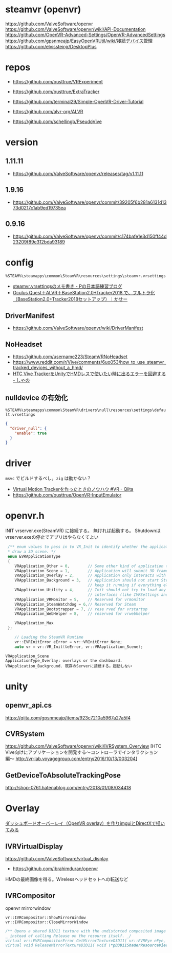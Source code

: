 # steamvr (openvr)

https://github.com/ValveSoftware/openvr
https://github.com/ValveSoftware/openvr/wiki/API-Documentation
https://github.com/OpenVR-Advanced-Settings/OpenVR-AdvancedSettings
https://github.com/gpsnmeajp/EasyOpenVRUtil/wiki/接続デバイス管理
https://github.com/elvissteinjr/DesktopPlus

# repos

- https://github.com/ousttrue/VRExperiment
- https://github.com/ousttrue/ExtraTracker

- https://github.com/terminal29/Simple-OpenVR-Driver-Tutorial
- https://github.com/alvr-org/ALVR
- https://github.com/schellingb/PseudoVive

# version

## 1.11.11

- https://github.com/ValveSoftware/openvr/releases/tag/v1.11.11

## 1.9.16

- https://github.com/ValveSoftware/openvr/commit/39205f6b281a6131d1373d0217c1ab9ed19735ea

## 0.9.16

- https://github.com/ValveSoftware/openvr/commit/c174bafe1e3d150ff44d23209f89e312bda93189

# config

`%STEAM%\steamapps\common\SteamVR\resources\settings\steamvr.vrsettings`

- [steamvr.vrsettingsのメモ書き - Ρの日本語練習ブログ](https://ugokutennp.hatenablog.com/entry/2022/02/10/222621)
- [Oculus Quest＋ALVR＋BaseStation2.0+Tracker2018 で、フルトラ化（BaseStation2.0+Tracker2018セットアップ）｜かせー](https://note.com/kasei_s/n/n10e12d021e2a)

## DriverManifest

- https://github.com/ValveSoftware/openvr/wiki/DriverManifest

## NoHeadset

- https://github.com/username223/SteamVRNoHeadset
- https://www.reddit.com/r/Vive/comments/6uo053/how_to_use_steamvr_tracked_devices_without_a_hmd/
- [HTC Vive TrackerをUnityでHMDレスで使いたい時に出るエラーを回避する - しゃの](https://syan0.hatenadiary.org/entry/20180316/1521199910)

## nulldevice の有効化

`%STEAM%\steamapps\common\SteamVR\drivers\null\resources\settings\default.vrsettings`

```json
{
  "driver_null": {
    "enable": true
  }
}
```

# driver

`msvc` でビルドするべし。`zig` は動かない？

- [Virtual Motion Trackerを作ったときのノウハウ #VR - Qiita](https://qiita.com/gpsnmeajp/items/9c41654e6c89c6b9702f)
- https://github.com/ousttrue/OpenVR-InputEmulator

# openvr.h

INIT
vrserver.exe(SteamVR) に接続する。
無ければ起動する。
Shutdownはvrserver.exeの停止でアプリはやらなくてよい

```cpp
 /** enum values to pass in to VR_Init to identify whether the application will
 * draw a 3D scene. */
 enum EVRApplicationType
 {
 	VRApplication_Other = 0,		// Some other kind of application that isn't covered by the other entries
 	VRApplication_Scene	= 1,		// Application will submit 3D frames
 	VRApplication_Overlay = 2,		// Application only interacts with overlays
 	VRApplication_Background = 3,	// Application should not start SteamVR if it's not already running, and should not
 									// keep it running if everything else quits.
 	VRApplication_Utility = 4,		// Init should not try to load any drivers. The application needs access to utility
 									// interfaces (like IVRSettings and IVRApplications) but not hardware.
 	VRApplication_VRMonitor = 5,	// Reserved for vrmonitor
 	VRApplication_SteamWatchdog = 6,// Reserved for Steam
 	VRApplication_Bootstrapper = 7, // rese	rved for vrstartup
 	VRApplication_WebHelper = 8,	// reserved for vrwebhelper

 	VRApplication_Max
 };

	// Loading the SteamVR Runtime
	vr::EVRInitError eError = vr::VRInitError_None;
	auto vr = vr::VR_Init(&eError, vr::VRApplication_Scene);
```

    VRApplication_Scene
    ApplicationType_Overlay: overlays or the dashboard.
    VRApplication_Background. 既存のServerに接続する。起動しない

# unity

## openvr_api.cs

https://qiita.com/gpsnmeajp/items/923c7210a5967a27a5f4

## CVRSystem

https://github.com/ValveSoftware/openvr/wiki/IVRSystem_Overview
[HTC Vive向けにアプリケーションを開発する〜コントローラでインタラクション編〜 http://vr-lab.voyagegroup.com/entry/2016/10/13/003204]

## GetDeviceToAbsoluteTrackingPose

http://shop-0761.hatenablog.com/entry/2018/01/08/034418

# Overlay

[ダッシュボードオーバーレイ（OpenVR overlay）を作りimguiとDirectXで描いてみる](https://qiita.com/ondorela/items/bf4bebf747f90ebf52d8)

## IVRVirtualDisplay

https://github.com/ValveSoftware/virtual_display

- https://github.com/ibrahimduran/openvr

HMDの最終画像を得る。Wirelessヘッドセットへの転送など

## IVRCompositor

openvr mirrorwindow

`vr::IVRCompositor::ShowMirrorWindow`
`vr::IVRCompositor::CloseMirrorWindow`

```cpp
/** Opens a shared D3D11 texture with the undistorted composited image for each eye. Use ReleaseMirrorTextureD3D11 when finished
_ instead of calling Release on the resource itself. _/
virtual vr::EVRCompositorError GetMirrorTextureD3D11( vr::EVREye eEye, void \*pD3D11DeviceOrResource, void **ppD3D11ShaderResourceView ) = 0;
virtual void ReleaseMirrorTextureD3D11( void \*pD3D11ShaderResourceView ) = 0;
```
